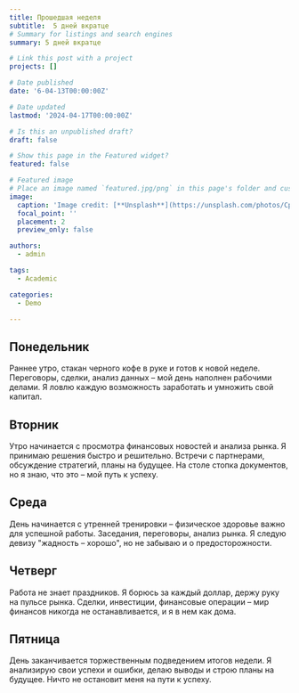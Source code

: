 ```yaml
---
title: Прошедшая неделя 
subtitle:  5 дней вкратце 
# Summary for listings and search engines
summary: 5 дней вкратце

# Link this post with a project
projects: []

# Date published
date: '6-04-13T00:00:00Z'

# Date updated
lastmod: '2024-04-17T00:00:00Z'

# Is this an unpublished draft?
draft: false

# Show this page in the Featured widget?
featured: false

# Featured image
# Place an image named `featured.jpg/png` in this page's folder and customize its options here.
image:
  caption: 'Image credit: [**Unsplash**](https://unsplash.com/photos/CpkOjOcXdUY)'
  focal_point: ''
  placement: 2
  preview_only: false

authors:
  - admin

tags:
  - Academic

categories:
  - Demo

---
```


## Понедельник

Раннее утро, стакан черного кофе в руке и готов к новой неделе. Переговоры, сделки, анализ данных – мой день наполнен рабочими делами. Я ловлю каждую возможность заработать и умножить свой капитал.

## Вторник 

Утро начинается с просмотра финансовых новостей и анализа рынка. Я принимаю решения быстро и решительно. Встречи с партнерами, обсуждение стратегий, планы на будущее. На столе стопка документов, но я знаю, что это – мой путь к успеху.

## Среда

День начинается с утренней тренировки – физическое здоровье важно для успешной работы. Заседания, переговоры, анализ рынка. Я следую девизу "жадность – хорошо", но не забываю и о предосторожности.

## Четверг 

Работа не знает праздников. Я борюсь за каждый доллар, держу руку на пульсе рынка. Сделки, инвестиции, финансовые операции – мир финансов никогда не останавливается, и я в нем как дома.

## Пятница

День заканчивается торжественным подведением итогов недели. Я анализирую свои успехи и ошибки, делаю выводы и строю планы на будущее. Ничто не остановит меня на пути к успеху.
